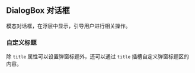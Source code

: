 <div class="demo-header">
<p class="overviewicon">
  <span class="wapi-tips-dialog"/>
</p>

## DialogBox 对话框

<nova-uxlink widget-name="DialogBox"></nova-uxlink>

模态对话框，在浮层中显示，引导用户进行相关操作。
</div>

### 自定义标题

除 `title` 属性可以设置弹窗标题外，还可以通过 `title` 插槽自定义弹窗标题区的内容。

<nova-demo-view link="dialog-box/custom-dialog-title"></nova-demo-view>

<br>
